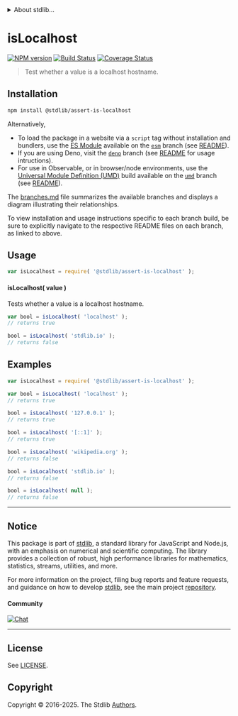 <!--

@license Apache-2.0

Copyright (c) 2021 The Stdlib Authors.

Licensed under the Apache License, Version 2.0 (the "License");
you may not use this file except in compliance with the License.
You may obtain a copy of the License at

   http://www.apache.org/licenses/LICENSE-2.0

Unless required by applicable law or agreed to in writing, software
distributed under the License is distributed on an "AS IS" BASIS,
WITHOUT WARRANTIES OR CONDITIONS OF ANY KIND, either express or implied.
See the License for the specific language governing permissions and
limitations under the License.

-->


<details>
  <summary>
    About stdlib...
  </summary>
  <p>We believe in a future in which the web is a preferred environment for numerical computation. To help realize this future, we've built stdlib. stdlib is a standard library, with an emphasis on numerical and scientific computation, written in JavaScript (and C) for execution in browsers and in Node.js.</p>
  <p>The library is fully decomposable, being architected in such a way that you can swap out and mix and match APIs and functionality to cater to your exact preferences and use cases.</p>
  <p>When you use stdlib, you can be absolutely certain that you are using the most thorough, rigorous, well-written, studied, documented, tested, measured, and high-quality code out there.</p>
  <p>To join us in bringing numerical computing to the web, get started by checking us out on <a href="https://github.com/stdlib-js/stdlib">GitHub</a>, and please consider <a href="https://opencollective.com/stdlib">financially supporting stdlib</a>. We greatly appreciate your continued support!</p>
</details>

# isLocalhost

[![NPM version][npm-image]][npm-url] [![Build Status][test-image]][test-url] [![Coverage Status][coverage-image]][coverage-url] <!-- [![dependencies][dependencies-image]][dependencies-url] -->

> Test whether a value is a localhost hostname.

<!-- Section to include introductory text. Make sure to keep an empty line after the intro `section` element and another before the `/section` close. -->

<section class="intro">

</section>

<!-- /.intro -->

<!-- Package usage documentation. -->

<section class="installation">

## Installation

```bash
npm install @stdlib/assert-is-localhost
```

Alternatively,

-   To load the package in a website via a `script` tag without installation and bundlers, use the [ES Module][es-module] available on the [`esm`][esm-url] branch (see [README][esm-readme]).
-   If you are using Deno, visit the [`deno`][deno-url] branch (see [README][deno-readme] for usage intructions).
-   For use in Observable, or in browser/node environments, use the [Universal Module Definition (UMD)][umd] build available on the [`umd`][umd-url] branch (see [README][umd-readme]).

The [branches.md][branches-url] file summarizes the available branches and displays a diagram illustrating their relationships.

To view installation and usage instructions specific to each branch build, be sure to explicitly navigate to the respective README files on each branch, as linked to above.

</section>

<section class="usage">

## Usage

```javascript
var isLocalhost = require( '@stdlib/assert-is-localhost' );
```

#### isLocalhost( value )

Tests whether a value is a localhost hostname.

```javascript
var bool = isLocalhost( 'localhost' );
// returns true

bool = isLocalhost( 'stdlib.io' );
// returns false
```

</section>

<!-- /.usage -->

<!-- Package usage notes. Make sure to keep an empty line after the `section` element and another before the `/section` close. -->

<section class="notes">

</section>

<!-- /.notes -->

<!-- Package usage examples. -->

<section class="examples">

## Examples

<!-- eslint no-undef: "error" -->

```javascript
var isLocalhost = require( '@stdlib/assert-is-localhost' );

var bool = isLocalhost( 'localhost' );
// returns true

bool = isLocalhost( '127.0.0.1' );
// returns true

bool = isLocalhost( '[::1]' );
// returns true

bool = isLocalhost( 'wikipedia.org' );
// returns false

bool = isLocalhost( 'stdlib.io' );
// returns false

bool = isLocalhost( null );
// returns false
```

</section>

<!-- /.examples -->

<!-- Section to include cited references. If references are included, add a horizontal rule *before* the section. Make sure to keep an empty line after the `section` element and another before the `/section` close. -->

<section class="references">

</section>

<!-- /.references -->

<!-- Section for all links. Make sure to keep an empty line after the `section` element and another before the `/section` close. -->


<section class="main-repo" >

* * *

## Notice

This package is part of [stdlib][stdlib], a standard library for JavaScript and Node.js, with an emphasis on numerical and scientific computing. The library provides a collection of robust, high performance libraries for mathematics, statistics, streams, utilities, and more.

For more information on the project, filing bug reports and feature requests, and guidance on how to develop [stdlib][stdlib], see the main project [repository][stdlib].

#### Community

[![Chat][chat-image]][chat-url]

---

## License

See [LICENSE][stdlib-license].


## Copyright

Copyright &copy; 2016-2025. The Stdlib [Authors][stdlib-authors].

</section>

<!-- /.stdlib -->

<!-- Section for all links. Make sure to keep an empty line after the `section` element and another before the `/section` close. -->

<section class="links">

[npm-image]: http://img.shields.io/npm/v/@stdlib/assert-is-localhost.svg
[npm-url]: https://npmjs.org/package/@stdlib/assert-is-localhost

[test-image]: https://github.com/stdlib-js/assert-is-localhost/actions/workflows/test.yml/badge.svg?branch=main
[test-url]: https://github.com/stdlib-js/assert-is-localhost/actions/workflows/test.yml?query=branch:main

[coverage-image]: https://img.shields.io/codecov/c/github/stdlib-js/assert-is-localhost/main.svg
[coverage-url]: https://codecov.io/github/stdlib-js/assert-is-localhost?branch=main

<!--

[dependencies-image]: https://img.shields.io/david/stdlib-js/assert-is-localhost.svg
[dependencies-url]: https://david-dm.org/stdlib-js/assert-is-localhost/main

-->

[chat-image]: https://img.shields.io/gitter/room/stdlib-js/stdlib.svg
[chat-url]: https://app.gitter.im/#/room/#stdlib-js_stdlib:gitter.im

[stdlib]: https://github.com/stdlib-js/stdlib

[stdlib-authors]: https://github.com/stdlib-js/stdlib/graphs/contributors

[umd]: https://github.com/umdjs/umd
[es-module]: https://developer.mozilla.org/en-US/docs/Web/JavaScript/Guide/Modules

[deno-url]: https://github.com/stdlib-js/assert-is-localhost/tree/deno
[deno-readme]: https://github.com/stdlib-js/assert-is-localhost/blob/deno/README.md
[umd-url]: https://github.com/stdlib-js/assert-is-localhost/tree/umd
[umd-readme]: https://github.com/stdlib-js/assert-is-localhost/blob/umd/README.md
[esm-url]: https://github.com/stdlib-js/assert-is-localhost/tree/esm
[esm-readme]: https://github.com/stdlib-js/assert-is-localhost/blob/esm/README.md
[branches-url]: https://github.com/stdlib-js/assert-is-localhost/blob/main/branches.md

[stdlib-license]: https://raw.githubusercontent.com/stdlib-js/assert-is-localhost/main/LICENSE

</section>

<!-- /.links -->
